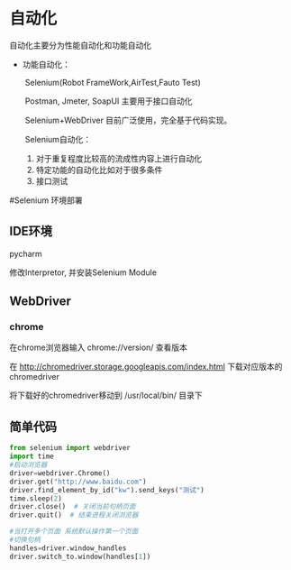 # 自动化

自动化主要分为性能自动化和功能自动化

- 功能自动化：

  ​	Selenium(Robot FrameWork,AirTest,Fauto Test)

  ​	Postman, Jmeter, SoapUI 主要用于接口自动化

  ​	Selenium+WebDriver    目前广泛使用，完全基于代码实现。

  ​	Selenium自动化：

  	1. 对于重复程度比较高的流成性内容上进行自动化
   	2. 特定功能的自动化比如对于很多条件
   	3. 接口测试

#Selenium 环境部署

## IDE环境 

pycharm

修改Interpretor, 并安装Selenium Module

## WebDriver

### chrome

在chrome浏览器输入 chrome://version/ 查看版本

在 http://chromedriver.storage.googleapis.com/index.html 下载对应版本的chromedriver

将下载好的chromedriver移动到 /usr/local/bin/ 目录下

## 简单代码

```python
from selenium import webdriver
import time
#启动浏览器
driver=webdriver.Chrome()
driver.get("http://www.baidu.com")
driver.find_element_by_id("kw").send_keys("测试")
time.sleep(2)
driver.close()  # 关闭当前句柄页面
driver.quit()  # 结束进程关闭浏览器

#当打开多个页面 系统默认操作第一个页面
#切换句柄
handles=driver.window_handles
driver.switch_to.window(handles[1])
```



